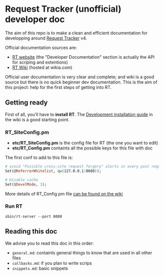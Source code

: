# Request Tracker (unofficial) developer doc

The aim of this repo is to make a clean and efficient documentation for developping around [Request Tracker](https://www.bestpractical.com/rt-and-rtir) v4.

Official documentation sources are:
  - [RT website](https://docs.bestpractical.com/rt/4.4.0/index.html) (the "Developer Documentation" section is actually the API for *scrip*ing and extentions)
  - [RT Wiki](http://requesttracker.wikia.com/wiki/HomePage) (hosted at wikia.com)

Official user documentation is very clear and complete; and wiki is a good source but there is no quick beginner dev documentation. This is the aim of this project: help for the first steps of getting into RT.

## Getting ready

First of all, you'll have to **install RT**. The [Development installation guide](http://requesttracker.wikia.com/wiki/DevelopmentInstallation) in the wiki is a good starting point.

### RT_SiteConfig.pm

  - **etc/RT_SiteConfig.pm** is the config file for RT (the one you want to edit)
  - **etc/RT_Config.pm** containts all the possible keys for this file with doc

The first conf to add to this file is:

```perl
# avoid "Possible cross-site request forgery" alerts in every post request
Set(@ReferrerWhitelist, qw(127.0.0.1:8080));

# Disable cache
Set($DevelMode, 1);
```

More details of RT_Config.pm file [can be found on the wiki](http://requesttracker.wikia.com/wiki/SiteConfig)

### Run RT

    sbin/rt-server --port 8080

## Reading this doc

We advise you to read this doc in this order:

  - `general.md`: containts general things to know that are used in all other files
  - `callbacks.md`: if you plan to write scrips
  - `snippets.md`: basic snippets
